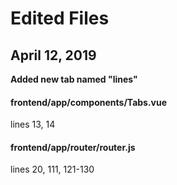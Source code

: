 # Edited Files

## April 12, 2019

**Added new tab named "lines"**

#### frontend/app/components/Tabs.vue

lines 13, 14

#### frontend/app/router/router.js

lines 20, 111, 121-130

